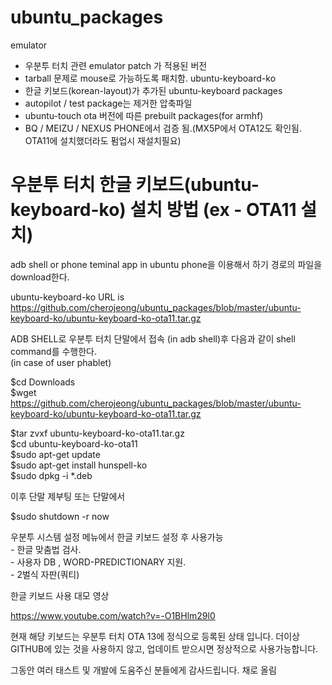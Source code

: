 # ubuntu_packages
 emulator 
  - 우분투 터치 관련 emulator patch 가 적용된 버전
  - tarball 문제로 mouse로 가능하도록 패치함.
 ubuntu-keyboard-ko 
  - 한글 키보드(korean-layout)가 추가된 ubuntu-keyboard packages
  - autopilot / test package는 제거한 압축파일
  - ubuntu-touch ota 버전에 따른  prebuilt packages(for armhf)
  - BQ / MEIZU / NEXUS PHONE에서 검증 됨.(MX5P에서 OTA12도 확인됨. OTA11에 설치했더라도 펌업시 재설치필요)

# 우분투 터치 한글 키보드(ubuntu-keyboard-ko) 설치 방법 (ex - OTA11 설치)
  adb shell or phone teminal app in ubuntu phone을 이용해서 하기 경로의 파일을 download한다.
  
  ubuntu-keyboard-ko URL is <BR>
   https://github.com/cherojeong/ubuntu_packages/blob/master/ubuntu-keyboard-ko/ubuntu-keyboard-ko-ota11.tar.gz
  
  
  
  ADB SHELL로 우분투 터치 단말에서 접속 (in adb shell)후 다음과 같이 shell command를 수행한다.<BR>
  (in case of user phablet)

  $cd Downloads<BR>
  $wget https://github.com/cherojeong/ubuntu_packages/blob/master/ubuntu-keyboard-ko/ubuntu-keyboard-ko-ota11.tar.gz<BR>
  
  $tar zvxf ubuntu-keyboard-ko-ota11.tar.gz<BR>
  $cd ubuntu-keyboard-ko-ota11<BR>
  $sudo apt-get update<BR>
  $sudo apt-get install hunspell-ko<BR>
  $sudo dpkg -i *.deb<BR>
  
  이후 단말 제부팅 또는 단말에서 <br>
  
  $sudo shutdown -r now<BR> 
  
  
  우분투 시스템 설정 메뉴에서 한글 키보드 설정 후 사용가능<BR>
    - 한글 맞춤법 검사.<BR>
    - 사용자 DB , WORD-PREDICTIONARY 지원.<BR>
    - 2벌식 자판(쿼티)<BR>
    
    
  한글 키보드 사용 대모 영상<BR>
    
  https://www.youtube.com/watch?v=-O1BHlm29l0
    
  현재 해당 키보드는 우분투 터치 OTA 13에 정식으로 등록된 상태 입니다. 더이상 GITHUB에 있는 것을 사용하지 않고,
  업데이트 받으시면 정상적으로 사용가능합니다.
  
  그동안 여러 태스트 및 개발에 도움주신 분들에게 감사드립니다.
  채로 올림
  
